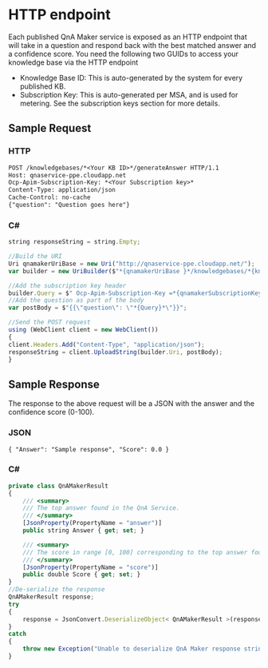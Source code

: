 <!-- 
NavPath: QnA Maker
LinkLabel: HTTP endpoint
Url: QnAMaker/documentation/httpendpoint
Weight: 86 
-->

# HTTP endpoint #
Each published QnA Maker service is exposed as an HTTP endpoint that will take in a question and respond back with the best matched answer and a confidence score.
You need the following two GUIDs to access your knowledge base via the HTTP endpoint

  * Knowledge Base ID: This is auto-generated by the system for every published KB.
  * Subscription Key: This is auto-generated per MSA, and is used for metering. See the subscription keys section for more details.
  
## Sample Request ##

### HTTP ###
```Markdown
POST /knowledgebases/*<Your KB ID>*/generateAnswer HTTP/1.1
Host: qnaservice-ppe.cloudapp.net
Ocp-Apim-Subscription-Key: *<Your Subscription key>*
Content-Type: application/json
Cache-Control: no-cache
{"question": "Question goes here"}
```

### C# ###
```javascript
string responseString = string.Empty;

//Build the URI
Uri qnamakerUriBase = new Uri("http://qnaservice-ppe.cloudapp.net/");
var builder = new UriBuilder($"*{qnamakerUriBase }*/knowledgebases/*{knowledgebaseId}*/generateAnswer");

//Add the subscription key header
builder.Query = $" Ocp-Apim-Subscription-Key =*{qnamakerSubscriptionKey}*";
//Add the question as part of the body
var postBody = $"{{\"question\": \"*{Query}*\"}}";

//Send the POST request
using (WebClient client = new WebClient())
{
client.Headers.Add("Content-Type", "application/json");
responseString = client.UploadString(builder.Uri, postBody);
}
```

## Sample Response ##
The response to the above request will be a JSON with the answer and the confidence score (0-100).

### JSON ###
`{
  "Answer": "Sample response",
  "Score": 0.0
}`

### C# ###
```javascript
private class QnAMakerResult
{
    /// <summary>
    /// The top answer found in the QnA Service.
    /// </summary>
    [JsonProperty(PropertyName = "answer")]
    public string Answer { get; set; }

    /// <summary>
    /// The score in range [0, 100] corresponding to the top answer found in the QnA    Service.
    /// </summary>
    [JsonProperty(PropertyName = "score")]
    public double Score { get; set; }
}
//De-serialize the response
QnAMakerResult response;
try
{
    response = JsonConvert.DeserializeObject< QnAMakerResult >(responseString);
}
catch
{
    throw new Exception("Unable to deserialize QnA Maker response string.");
}
```

